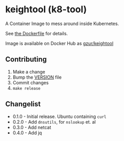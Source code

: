 # keightool (k8-tool)

A Container Image to mess around inside Kubernetes.

See [the Dockerfile](./Dockerfile) for details.

Image is available on Docker Hub as [gzur/keightool](https://hub.docker.com/r/gzur/keightool)


## Contributing
1. Make a change
1. Bump the [VERSION](./VERSION) file
1. Commit changes
1. `make release`

## Changelist

* 0.1.0 - Initial release. Ubuntu containing `curl`
* 0.2.0 - Add `dnsutils`, for `nslookup` et. al
* 0.3.0 - Add netcat
* 0.4.0 - Add jq